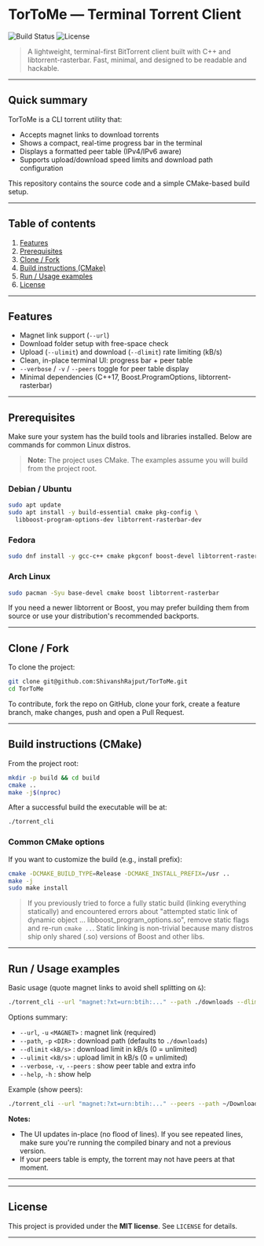# TorToMe — Terminal Torrent Client

![Build Status](https://img.shields.io/badge/build-manual%20steps-blue) ![License](https://img.shields.io/badge/license-MIT-green)

> A lightweight, terminal-first BitTorrent client built with C++ and libtorrent-rasterbar. Fast, minimal, and designed to be readable and hackable.

---

## Quick summary

TorToMe is a CLI torrent utility that:

* Accepts magnet links to download torrents
* Shows a compact, real-time progress bar in the terminal
* Displays a formatted peer table (IPv4/IPv6 aware)
* Supports upload/download speed limits and download path configuration

This repository contains the source code and a simple CMake-based build setup.

---

## Table of contents

1. [Features](#features)
2. [Prerequisites](#prerequisites)
3. [Clone / Fork](#clone--fork)
4. [Build instructions (CMake)](#build-instructions-cmake)
5. [Run / Usage examples](#run--usage-examples)
6. [License](#license)

---

## Features

* Magnet link support (`--url`)
* Download folder setup with free-space check
* Upload (`--ulimit`) and download (`--dlimit`) rate limiting (kB/s)
* Clean, in-place terminal UI: progress bar + peer table
* `--verbose` / `-v` / `--peers` toggle for peer table display
* Minimal dependencies (C++17, Boost.ProgramOptions, libtorrent-rasterbar)

---

## Prerequisites

Make sure your system has the build tools and libraries installed. Below are commands for common Linux distros.

> **Note:** The project uses CMake. The examples assume you will build from the project root.

### Debian / Ubuntu

```bash
sudo apt update
sudo apt install -y build-essential cmake pkg-config \
  libboost-program-options-dev libtorrent-rasterbar-dev
```

### Fedora

```bash
sudo dnf install -y gcc-c++ cmake pkgconf boost-devel libtorrent-rasterbar-devel
```

### Arch Linux

```bash
sudo pacman -Syu base-devel cmake boost libtorrent-rasterbar
```

If you need a newer libtorrent or Boost, you may prefer building them from source or use your distribution's recommended backports.

---

## Clone / Fork

To clone the project:

```bash
git clone git@github.com:ShivanshRajput/TorToMe.git
cd TorToMe
```

To contribute, fork the repo on GitHub, clone your fork, create a feature branch, make changes, push and open a Pull Request.

---

## Build instructions (CMake)

From the project root:

```bash
mkdir -p build && cd build
cmake ..
make -j$(nproc)
```

After a successful build the executable will be at:

```bash
./torrent_cli
```

### Common CMake options

If you want to customize the build (e.g., install prefix):

```bash
cmake -DCMAKE_BUILD_TYPE=Release -DCMAKE_INSTALL_PREFIX=/usr ..
make -j
sudo make install
```

> If you previously tried to force a fully static build (linking everything statically) and encountered errors about "attempted static link of dynamic object ... libboost\_program\_options.so", remove static flags and re-run `cmake ..`. Static linking is non-trivial because many distros ship only shared (.so) versions of Boost and other libs.

---

## Run / Usage examples

Basic usage (quote magnet links to avoid shell splitting on `&`):

```bash
./torrent_cli --url "magnet:?xt=urn:btih:..." --path ./downloads --dlimit 1024 --ulimit 256
```

Options summary:

* `--url`, `-u` `<MAGNET>`        : magnet link (required)
* `--path`, `-p` `<DIR>`          : download path (defaults to `./downloads`)
* `--dlimit` `<kB/s>`            : download limit in kB/s (0 = unlimited)
* `--ulimit` `<kB/s>`            : upload limit in kB/s (0 = unlimited)
* `--verbose`, `-v`, `--peers`   : show peer table and extra info
* `--help`, `-h`                 : show help

Example (show peers):

```bash
./torrent_cli --url "magnet:?xt=urn:btih:..." --peers --path ~/Downloads
```

**Notes:**

* The UI updates in-place (no flood of lines). If you see repeated lines, make sure you're running the compiled binary and not a previous version.
* If your peers table is empty, the torrent may not have peers at that moment.

---


---

## License

This project is provided under the **MIT license**. See `LICENSE` for details.

---
